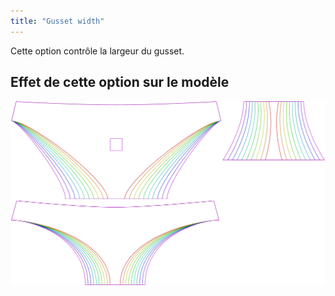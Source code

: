 ```yaml
---
title: "Gusset width"
---
```


Cette option contrôle la largeur du gusset.

## Effet de cette option sur le modèle

![Cette image montre l'effet de cette option en superposant plusieurs variantes qui ont une valeur différente pour cette option](unice_gussetwidth_sample.svg "Effet de cette option sur le modèle")
